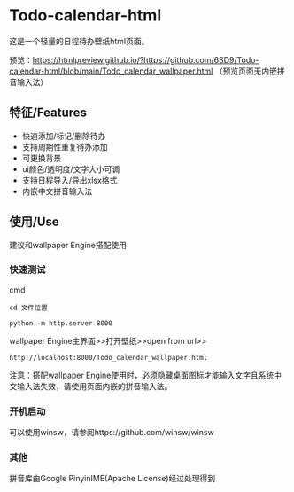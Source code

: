 # Todo-calendar-html
这是一个轻量的日程待办壁纸html页面。

预览：https://htmlpreview.github.io/?https://github.com/6SD9/Todo-calendar-html/blob/main/Todo_calendar_wallpaper.html
（预览页面无内嵌拼音输入法）

## 特征/Features
- 快速添加/标记/删除待办
- 支持周期性重复待办添加
- 可更换背景
- ui颜色/透明度/文字大小可调
- 支持日程导入/导出xlsx格式
- 内嵌中文拼音输入法

## 使用/Use
建议和wallpaper Engine搭配使用
### 快速测试
cmd
```
cd 文件位置
```
```
python -m http.server 8000
```
wallpaper Engine主界面>>打开壁纸>>open from url>>
```
http://localhost:8000/Todo_calendar_wallpaper.html
```
注意：搭配wallpaper Engine使用时，必须隐藏桌面图标才能输入文字且系统中文输入法失效，请使用页面内嵌的拼音输入法。

### 开机启动
可以使用winsw，请参阅https://github.com/winsw/winsw

### 其他
拼音库由Google PinyinIME(Apache License)经过处理得到
